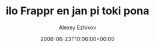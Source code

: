 ---
title: 'ilo Frappr en jan pi toki pona'
posts: 1
hash: 't524'
author: 'Alexey Ezhikov'
date: 2006-06-23T10:06:00+00:00
sources:
  - http://forums.tokipona.org/viewtopic.php%3Ft=524.html
---